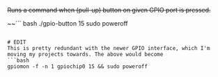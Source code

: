 ~~Runs a command when (pull-up) button on given GPIO port is pressed.~~

~~``` bash
./gpio-button 15 sudo poweroff
```

# EDIT
This is pretty redundant with the newer GPIO interface, which I'm moving my projects towards. The above would become
```bash
gpiomon -f -n 1 gpiochip0 15 && sudo poweroff
```
